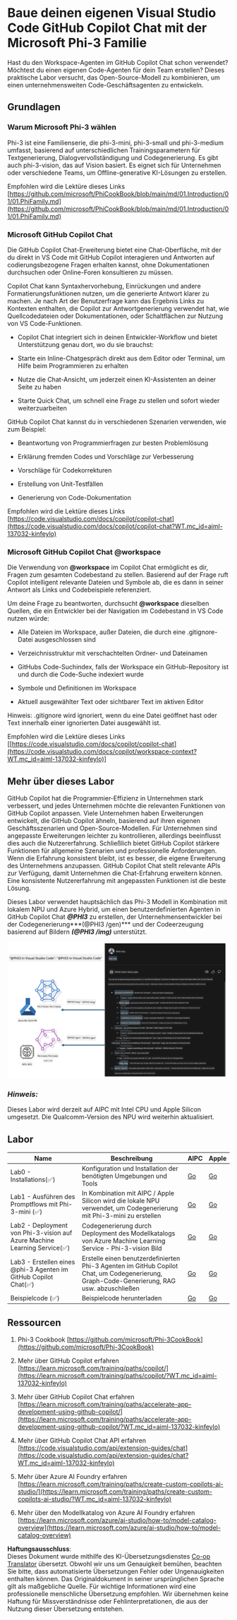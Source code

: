 <!--
CO_OP_TRANSLATOR_METADATA:
{
  "original_hash": "00b7a699de8ac405fa821f4c0f7fc0ab",
  "translation_date": "2025-05-07T10:54:45+00:00",
  "source_file": "md/02.Application/02.Code/Phi3/VSCodeExt/README.md",
  "language_code": "de"
}
-->
# **Baue deinen eigenen Visual Studio Code GitHub Copilot Chat mit der Microsoft Phi-3 Familie**

Hast du den Workspace-Agenten im GitHub Copilot Chat schon verwendet? Möchtest du einen eigenen Code-Agenten für dein Team erstellen? Dieses praktische Labor versucht, das Open-Source-Modell zu kombinieren, um einen unternehmensweiten Code-Geschäftsagenten zu entwickeln.

## **Grundlagen**

### **Warum Microsoft Phi-3 wählen**

Phi-3 ist eine Familienserie, die phi-3-mini, phi-3-small und phi-3-medium umfasst, basierend auf unterschiedlichen Trainingsparametern für Textgenerierung, Dialogvervollständigung und Codegenerierung. Es gibt auch phi-3-vision, das auf Vision basiert. Es eignet sich für Unternehmen oder verschiedene Teams, um Offline-generative KI-Lösungen zu erstellen.

Empfohlen wird die Lektüre dieses Links [https://github.com/microsoft/PhiCookBook/blob/main/md/01.Introduction/01/01.PhiFamily.md](https://github.com/microsoft/PhiCookBook/blob/main/md/01.Introduction/01/01.PhiFamily.md)

### **Microsoft GitHub Copilot Chat**

Die GitHub Copilot Chat-Erweiterung bietet eine Chat-Oberfläche, mit der du direkt in VS Code mit GitHub Copilot interagieren und Antworten auf codierungsbezogene Fragen erhalten kannst, ohne Dokumentationen durchsuchen oder Online-Foren konsultieren zu müssen.

Copilot Chat kann Syntaxhervorhebung, Einrückungen und andere Formatierungsfunktionen nutzen, um die generierte Antwort klarer zu machen. Je nach Art der Benutzerfrage kann das Ergebnis Links zu Kontexten enthalten, die Copilot zur Antwortgenerierung verwendet hat, wie Quellcodedateien oder Dokumentationen, oder Schaltflächen zur Nutzung von VS Code-Funktionen.

- Copilot Chat integriert sich in deinen Entwickler-Workflow und bietet Unterstützung genau dort, wo du sie brauchst:

- Starte ein Inline-Chatgespräch direkt aus dem Editor oder Terminal, um Hilfe beim Programmieren zu erhalten

- Nutze die Chat-Ansicht, um jederzeit einen KI-Assistenten an deiner Seite zu haben

- Starte Quick Chat, um schnell eine Frage zu stellen und sofort wieder weiterzuarbeiten

GitHub Copilot Chat kannst du in verschiedenen Szenarien verwenden, wie zum Beispiel:

- Beantwortung von Programmierfragen zur besten Problemlösung

- Erklärung fremden Codes und Vorschläge zur Verbesserung

- Vorschläge für Codekorrekturen

- Erstellung von Unit-Testfällen

- Generierung von Code-Dokumentation

Empfohlen wird die Lektüre dieses Links [https://code.visualstudio.com/docs/copilot/copilot-chat](https://code.visualstudio.com/docs/copilot/copilot-chat?WT.mc_id=aiml-137032-kinfeylo)

###  **Microsoft GitHub Copilot Chat @workspace**

Die Verwendung von **@workspace** im Copilot Chat ermöglicht es dir, Fragen zum gesamten Codebestand zu stellen. Basierend auf der Frage ruft Copilot intelligent relevante Dateien und Symbole ab, die es dann in seiner Antwort als Links und Codebeispiele referenziert.

Um deine Frage zu beantworten, durchsucht **@workspace** dieselben Quellen, die ein Entwickler bei der Navigation im Codebestand in VS Code nutzen würde:

- Alle Dateien im Workspace, außer Dateien, die durch eine .gitignore-Datei ausgeschlossen sind

- Verzeichnisstruktur mit verschachtelten Ordner- und Dateinamen

- GitHubs Code-Suchindex, falls der Workspace ein GitHub-Repository ist und durch die Code-Suche indexiert wurde

- Symbole und Definitionen im Workspace

- Aktuell ausgewählter Text oder sichtbarer Text im aktiven Editor

Hinweis: .gitignore wird ignoriert, wenn du eine Datei geöffnet hast oder Text innerhalb einer ignorierten Datei ausgewählt ist.

Empfohlen wird die Lektüre dieses Links [[https://code.visualstudio.com/docs/copilot/copilot-chat](https://code.visualstudio.com/docs/copilot/workspace-context?WT.mc_id=aiml-137032-kinfeylo)]

## **Mehr über dieses Labor**

GitHub Copilot hat die Programmier-Effizienz in Unternehmen stark verbessert, und jedes Unternehmen möchte die relevanten Funktionen von GitHub Copilot anpassen. Viele Unternehmen haben Erweiterungen entwickelt, die GitHub Copilot ähneln, basierend auf ihren eigenen Geschäftsszenarien und Open-Source-Modellen. Für Unternehmen sind angepasste Erweiterungen leichter zu kontrollieren, allerdings beeinflusst dies auch die Nutzererfahrung. Schließlich bietet GitHub Copilot stärkere Funktionen für allgemeine Szenarien und professionelle Anforderungen. Wenn die Erfahrung konsistent bleibt, ist es besser, die eigene Erweiterung des Unternehmens anzupassen. GitHub Copilot Chat stellt relevante APIs zur Verfügung, damit Unternehmen die Chat-Erfahrung erweitern können. Eine konsistente Nutzererfahrung mit angepassten Funktionen ist die beste Lösung.

Dieses Labor verwendet hauptsächlich das Phi-3 Modell in Kombination mit lokalem NPU und Azure Hybrid, um einen benutzerdefinierten Agenten in GitHub Copilot Chat ***@PHI3*** zu erstellen, der Unternehmensentwickler bei der Codegenerierung***(@PHI3 /gen)*** und der Codeerzeugung basierend auf Bildern ***(@PHI3 /img)*** unterstützt.

![PHI3](../../../../../../../translated_images/cover.1017ebc9a7c46d095fe0b942687287803c03933d2d1d439d14e10fa1442a864d.de.png)

### ***Hinweis:***

Dieses Labor wird derzeit auf AIPC mit Intel CPU und Apple Silicon umgesetzt. Die Qualcomm-Version des NPU wird weiterhin aktualisiert.

## **Labor**

| Name | Beschreibung | AIPC | Apple |
| ------------ | ----------- | -------- |-------- |
| Lab0 - Installations(✅) | Konfiguration und Installation der benötigten Umgebungen und Tools | [Go](./HOL/AIPC/01.Installations.md) |[Go](./HOL/Apple/01.Installations.md) |
| Lab1 - Ausführen des Promptflows mit Phi-3-mini (✅) | In Kombination mit AIPC / Apple Silicon wird die lokale NPU verwendet, um Codegenerierung mit Phi-3-mini zu erstellen | [Go](./HOL/AIPC/02.PromptflowWithNPU.md) |  [Go](./HOL/Apple/02.PromptflowWithMLX.md) |
| Lab2 - Deployment von Phi-3-vision auf Azure Machine Learning Service(✅) | Codegenerierung durch Deployment des Modellkatalogs von Azure Machine Learning Service - Phi-3-vision Bild | [Go](./HOL/AIPC/03.DeployPhi3VisionOnAzure.md) |[Go](./HOL/Apple/03.DeployPhi3VisionOnAzure.md) |
| Lab3 - Erstellen eines @phi-3 Agenten im GitHub Copilot Chat(✅)  | Erstelle einen benutzerdefinierten Phi-3 Agenten im GitHub Copilot Chat, um Codegenerierung, Graph-Code-Generierung, RAG usw. abzuschließen | [Go](./HOL/AIPC/04.CreatePhi3AgentInVSCode.md) | [Go](./HOL/Apple/04.CreatePhi3AgentInVSCode.md) |
| Beispielcode (✅)  | Beispielcode herunterladen | [Go](../../../../../../../code/07.Lab/01/AIPC) | [Go](../../../../../../../code/07.Lab/01/Apple) |

## **Ressourcen**

1. Phi-3 Cookbook [https://github.com/microsoft/Phi-3CookBook](https://github.com/microsoft/Phi-3CookBook)

2. Mehr über GitHub Copilot erfahren [https://learn.microsoft.com/training/paths/copilot/](https://learn.microsoft.com/training/paths/copilot/?WT.mc_id=aiml-137032-kinfeylo)

3. Mehr über GitHub Copilot Chat erfahren [https://learn.microsoft.com/training/paths/accelerate-app-development-using-github-copilot/](https://learn.microsoft.com/training/paths/accelerate-app-development-using-github-copilot/?WT.mc_id=aiml-137032-kinfeylo)

4. Mehr über GitHub Copilot Chat API erfahren [https://code.visualstudio.com/api/extension-guides/chat](https://code.visualstudio.com/api/extension-guides/chat?WT.mc_id=aiml-137032-kinfeylo)

5. Mehr über Azure AI Foundry erfahren [https://learn.microsoft.com/training/paths/create-custom-copilots-ai-studio/](https://learn.microsoft.com/training/paths/create-custom-copilots-ai-studio/?WT.mc_id=aiml-137032-kinfeylo)

6. Mehr über den Modellkatalog von Azure AI Foundry erfahren [https://learn.microsoft.com/azure/ai-studio/how-to/model-catalog-overview](https://learn.microsoft.com/azure/ai-studio/how-to/model-catalog-overview)

**Haftungsausschluss**:  
Dieses Dokument wurde mithilfe des KI-Übersetzungsdienstes [Co-op Translator](https://github.com/Azure/co-op-translator) übersetzt. Obwohl wir uns um Genauigkeit bemühen, beachten Sie bitte, dass automatisierte Übersetzungen Fehler oder Ungenauigkeiten enthalten können. Das Originaldokument in seiner ursprünglichen Sprache gilt als maßgebliche Quelle. Für wichtige Informationen wird eine professionelle menschliche Übersetzung empfohlen. Wir übernehmen keine Haftung für Missverständnisse oder Fehlinterpretationen, die aus der Nutzung dieser Übersetzung entstehen.